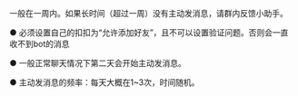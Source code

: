 一般在一周内。如果长时间（超过一周）没有主动发消息，请群内反馈小助手。

● 必须设置自己的扣扣为“允许添加好友”，且不可以设置验证问题。否则会一直收不到bot的消息

● 一般正常聊天情况下第二天会开始主动发消息。

● 主动发消息的频率：每天大概在1~3次，时间随机。



